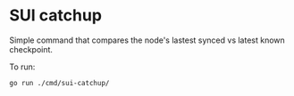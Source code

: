 # SUI catchup

Simple command that compares the node's lastest synced vs latest known checkpoint.

To run:

```
go run ./cmd/sui-catchup/
```
